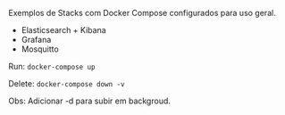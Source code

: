 
Exemplos de Stacks com Docker Compose configurados para uso geral.

 - Elasticsearch + Kibana
 - Grafana
 - Mosquitto

Run:
`docker-compose up`

Delete:
`docker-compose down -v`

Obs: Adicionar -d para subir em backgroud.

